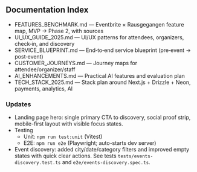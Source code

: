 ## Documentation Index

- FEATURES_BENCHMARK.md — Eventbrite × Rausgegangen feature map, MVP → Phase 2, with sources
- UI_UX_GUIDE_2025.md — UI/UX patterns for attendees, organizers, check‑in, and discovery
- SERVICE_BLUEPRINT.md — End‑to‑end service blueprint (pre‑event → post‑event)
- CUSTOMER_JOURNEYS.md — Journey maps for attendee/organizer/staff
- AI_ENHANCEMENTS.md — Practical AI features and evaluation plan
- TECH_STACK_2025.md — Stack plan around Next.js + Drizzle + Neon, payments, analytics, AI

### Updates

- Landing page hero: single primary CTA to discovery, social proof strip, mobile-first layout with visible focus states.
- Testing
  - Unit: `npm run test:unit` (Vitest)
  - E2E: `npm run e2e` (Playwright; auto-starts dev server)
- Event discovery: added city/date/category filters and improved empty states with quick clear actions. See tests `tests/events-discovery.test.ts` and `e2e/events-discovery.spec.ts`.

